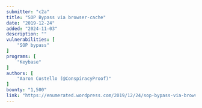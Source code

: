 ```yaml
---
submitter: "c2a"
title: "SOP Bypass via browser-cache"
date: "2019-12-24"
added: "2024-11-03"
description: ""
vulnerabilities: [
    "SOP bypass"
]
programs: [
    "Keybase"
]
authors: [
    "Aaron Costello (@ConspiracyProof)"
]
bounty: "1,500"
link: "https://enumerated.wordpress.com/2019/12/24/sop-bypass-via-browser-cache"
---
```




